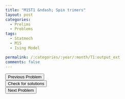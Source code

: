 ```yaml
---
title: "M15T1 &ndash; Spin trimers"
layout: post
categories:
  - Prelims
  - Problems
tags:
  - Statmech
  - M15
  - Ising Model

permalink: /:categories/:year/:month/T1:output_ext
comments: false
---
```

<object data="2015M1T.pdf" type="application/pdf" width="100%" height="500"></object>

<div class='navbar'>
	<div float='left'><button onclick="window.location='Q3.html'" >Previous Problem</button></div>
	<div float='center'><button onclick="window.location='https://princetonprelim.com/prelim/33/'">Check for solutions</button></div>
	<div float='right'><button onclick="window.location='T2.html'" > Next Problem</button></div>
</div>
